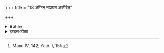 +++
title = "18 अग्निन् नाप्रयत आसीदेत्"

+++

<details><summary>Bühler</summary>

18. Unpurified, he shall not approach fire, (so near that he can feel the heat). [^12] 


[^12]:  Manu IV, 142; Yājñ. I, 155.
</details>

<details><summary>हरदत्त-टीका</summary>

## सूत्रम्
अग्निं नाप्रयत आसीदेत् ॥ १८ ॥  
### टिप्पनी
अप्रयतस्सन्नग्निं नासीदेत् अग्नेरासन्नो न भवेत् , यावति देशे ऊष्मोपलम्भः । तत्राप्यशक्तौ न दोषः ॥ १८ ॥
</details>

